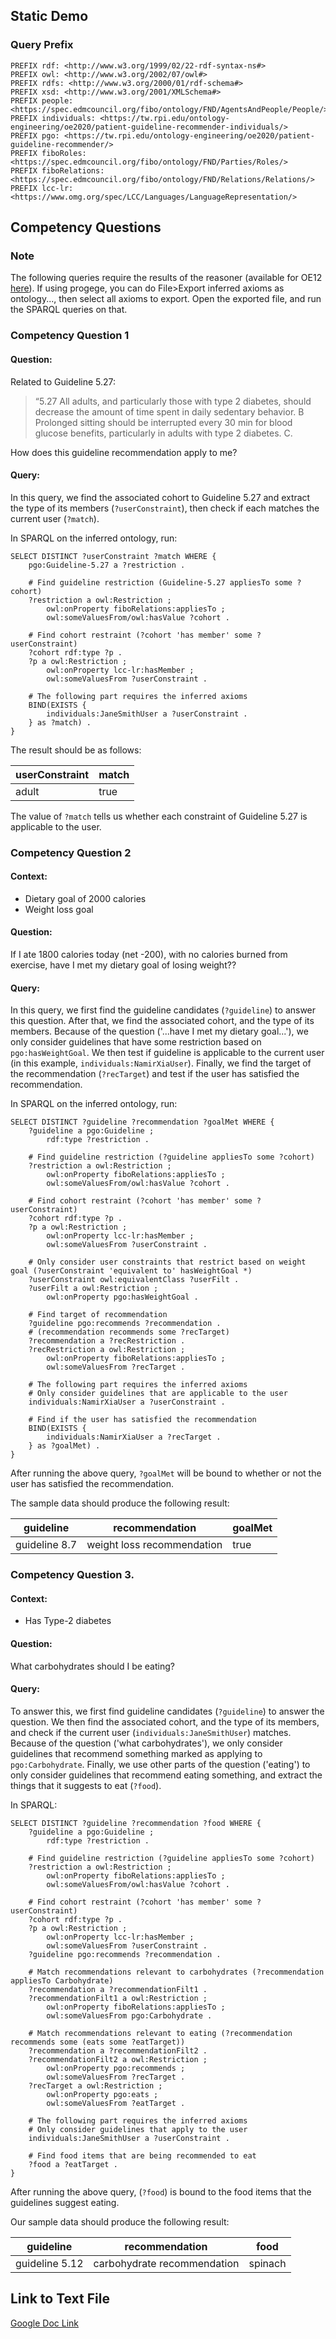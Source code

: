 ---
---

## Static Demo

### Query Prefix
```sparql
PREFIX rdf: <http://www.w3.org/1999/02/22-rdf-syntax-ns#>
PREFIX owl: <http://www.w3.org/2002/07/owl#>
PREFIX rdfs: <http://www.w3.org/2000/01/rdf-schema#> 
PREFIX xsd: <http://www.w3.org/2001/XMLSchema#>
PREFIX people: <https://spec.edmcouncil.org/fibo/ontology/FND/AgentsAndPeople/People/> 
PREFIX individuals: <https://tw.rpi.edu/ontology-engineering/oe2020/patient-guideline-recommender-individuals/> 
PREFIX pgo: <https://tw.rpi.edu/ontology-engineering/oe2020/patient-guideline-recommender/>
PREFIX fiboRoles: <https://spec.edmcouncil.org/fibo/ontology/FND/Parties/Roles/>
PREFIX fiboRelations: <https://spec.edmcouncil.org/fibo/ontology/FND/Relations/Relations/>
PREFIX lcc-lr: <https://www.omg.org/spec/LCC/Languages/LanguageRepresentation/>
```

## Competency Questions

### Note
The following queries require the results of the reasoner (available for OE12 [here](https://gist.github.com/mailmindlin/18cde4c5c39d9966d75d034a8fa45fd0)). If using progege, you can do File>Export inferred axioms as ontology..., then select all axioms to export. Open the exported file, and run the SPARQL queries on that.

### Competency Question 1
#### Question:

Related to Guideline 5.27:
> “5.27 All adults, and particularly those with type 2 diabetes, should decrease the amount of time spent in daily sedentary behavior. B Prolonged sitting should be interrupted every 30 min for blood glucose benefits, particularly in adults with type 2 diabetes. C.

How does this guideline recommendation apply to me?

#### Query:
In this query, we find the associated cohort to Guideline 5.27 and extract the type of its members (`?userConstraint`), then check if each matches the current user (`?match`).

In SPARQL on the inferred ontology, run:
```sparql
SELECT DISTINCT ?userConstraint ?match WHERE {
	pgo:Guideline-5.27 a ?restriction .
  
	# Find guideline restriction (Guideline-5.27 appliesTo some ?cohort)
	?restriction a owl:Restriction ;
		owl:onProperty fiboRelations:appliesTo ;
		owl:someValuesFrom/owl:hasValue ?cohort .
    
	# Find cohort restraint (?cohort 'has member' some ?userConstraint)
	?cohort rdf:type ?p .
	?p a owl:Restriction ;
		owl:onProperty lcc-lr:hasMember ;
		owl:someValuesFrom ?userConstraint .
	
	# The following part requires the inferred axioms
	BIND(EXISTS {
		individuals:JaneSmithUser a ?userConstraint .
	} as ?match) .
}
```
The result should be as follows:

| userConstraint | match |
|----------------|-------|
| adult          | true  |

The value of `?match` tells us whether each constraint of Guideline 5.27 is applicable to the user.

### Competency Question 2

#### Context:
 - Dietary goal of 2000 calories
 - Weight loss goal

#### Question:

If I ate 1800 calories today (net -200), with no calories burned from exercise, have I met my dietary goal of losing weight??

#### Query:
In this query, we first find the guideline candidates (`?guideline`) to answer this question. After that, we find the associated cohort, and the type of its members. Because of the question ('...have I met my dietary goal...'), we only consider guidelines that have some restriction based on `pgo:hasWeightGoal`. We then test if guideline is applicable to the current user (in this example, `individuals:NamirXiaUser`). Finally, we find the target of the recommendation (`?recTarget`) and test if the user has satisfied the recommendation.

In SPARQL on the inferred ontology, run:
```sparql
SELECT DISTINCT ?guideline ?recommendation ?goalMet WHERE {
	?guideline a pgo:Guideline ;
		rdf:type ?restriction .

	# Find guideline restriction (?guideline appliesTo some ?cohort)
	?restriction a owl:Restriction ;
		owl:onProperty fiboRelations:appliesTo ;
		owl:someValuesFrom/owl:hasValue ?cohort .

	# Find cohort restraint (?cohort 'has member' some ?userConstraint)
	?cohort rdf:type ?p .
	?p a owl:Restriction ;
		owl:onProperty lcc-lr:hasMember ;
		owl:someValuesFrom ?userConstraint .

	# Only consider user constraints that restrict based on weight goal (?userConstraint 'equivalent to' hasWeightGoal *)
	?userConstraint owl:equivalentClass ?userFilt .
	?userFilt a owl:Restriction ;
		owl:onProperty pgo:hasWeightGoal .

	# Find target of recommendation
	?guideline pgo:recommends ?recommendation .
	# (recommendation recommends some ?recTarget)
	?recommendation a ?recRestriction .
	?recRestriction a owl:Restriction ;
		owl:onProperty fiboRelations:appliesTo ;
		owl:someValuesFrom ?recTarget .
	
	# The following part requires the inferred axioms
	# Only consider guidelines that are applicable to the user
	individuals:NamirXiaUser a ?userConstraint .

	# Find if the user has satisfied the recommendation
	BIND(EXISTS {
		individuals:NamirXiaUser a ?recTarget .
	} as ?goalMet) .
}
```

After running the above query, `?goalMet` will be bound to whether or not the user has satisfied the recommendation.

The sample data should produce the following result:

| guideline     | recommendation             | goalMet |
|---------------|----------------------------|---------|
| guideline 8.7 | weight loss recommendation | true    |

### Competency Question 3.

#### Context:
 - Has Type-2 diabetes

#### Question:

What carbohydrates should I be eating?

#### Query:
To answer this, we first find guideline candidates (`?guideline`) to answer the question. We then find the associated cohort, and the type of its members, and check if the current user (`individuals:JaneSmithUser`) matches. Because of the question ('what carbohydrates'), we only consider guidelines that recommend something marked as applying to `pgo:Carbohydrate`. Finally, we use other parts of the question ('eating') to only consider guidelines that recommend eating something, and extract the things that it suggests to eat (`?food`).

In SPARQL:
```sparql
SELECT DISTINCT ?guideline ?recommendation ?food WHERE {
	?guideline a pgo:Guideline ;
		rdf:type ?restriction .

	# Find guideline restriction (?guideline appliesTo some ?cohort)
	?restriction a owl:Restriction ;
		owl:onProperty fiboRelations:appliesTo ;
		owl:someValuesFrom/owl:hasValue ?cohort .

	# Find cohort restraint (?cohort 'has member' some ?userConstraint)
	?cohort rdf:type ?p .
	?p a owl:Restriction ;
		owl:onProperty lcc-lr:hasMember ;
		owl:someValuesFrom ?userConstraint .
	?guideline pgo:recommends ?recommendation .

	# Match recommendations relevant to carbohydrates (?recommendation appliesTo Carbohydrate)
	?recommendation a ?recommendationFilt1 .
	?recommendationFilt1 a owl:Restriction ;
		owl:onProperty fiboRelations:appliesTo ;
		owl:someValuesFrom pgo:Carbohydrate .
  
	# Match recommendations relevant to eating (?recommendation recommends some (eats some ?eatTarget))
	?recommendation a ?recommendationFilt2 .
	?recommendationFilt2 a owl:Restriction ;
		owl:onProperty pgo:recommends ;
		owl:someValuesFrom ?recTarget .
	?recTarget a owl:Restriction ;
		owl:onProperty pgo:eats ;
		owl:someValuesFrom ?eatTarget .
	
	# The following part requires the inferred axioms
	# Only consider guidelines that apply to the user
	individuals:JaneSmithUser a ?userConstraint .
	
	# Find food items that are being recommended to eat
	?food a ?eatTarget .
}
```

After running the above query, (`?food`) is bound to the food items that the guidelines suggest eating.

Our sample data should produce the following result:

| guideline      | recommendation              | food    |
|----------------|-----------------------------|---------|
| guideline 5.12 | carbohydrate recommendation | spinach |

## Link to Text File

[Google Doc Link](https://docs.google.com/document/d/1-ducPP8jKYXi0WRKR4y-AYngxjIs2OZomoYhRPlGoPA/edit?usp=sharing)
